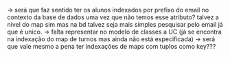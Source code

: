 -> será que faz sentido ter os alunos indexados por prefixo do email no contexto da base de dados uma vez que não temos esse atributo? talvez a nivel do map sim mas na bd talvez seja mais simples pesquisar pelo email já que é unico.
-> falta representar no modelo de classes a UC (já se encontra na indexação do map de turnos mas ainda não está especificada)
-> será que vale mesmo a pena ter indexações de maps com tuplos como key???

